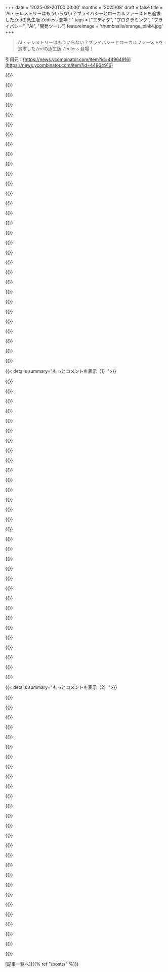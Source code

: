 +++
date = '2025-08-20T00:00:00'
months = '2025/08'
draft = false
title = 'AI・テレメトリーはもういらない？プライバシーとローカルファーストを追求したZedの派生版 Zedless 登場！'
tags = ["エディタ", "プログラミング", "プライバシー", "AI", "開発ツール"]
featureimage = 'thumbnails/orange_pink4.jpg'
+++

> AI・テレメトリーはもういらない？プライバシーとローカルファーストを追求したZedの派生版 Zedless 登場！

引用元：[https://news.ycombinator.com/item?id=44964916](https://news.ycombinator.com/item?id=44964916)




{{<matomeQuote body="ZedにAI・テレメトリー機能はいらないよ。Zedにお金払うのは全然OKだけど、AI機能はほとんど要らないんだ。正直、エディタでAI機能を使うこと自体少なくなったし、Copilotを何度も試したけど、まだ「そこまで」って感じ。AIはコードレビューとか、ドキュメント生成とか、開発パイプラインの別の場所で使うべきだね。<br>設定同期やメンテにはお金払うよ。でも、エディタがVCの求めるROIを出すとは思えないな。このままだと1年後にはEmacsに戻って、IntelliJを本格的なIDEとして使うかもね。" userName="pnathan" createdAt="2025/08/20 19:26:14" color="#45d325">}}




{{<matomeQuote body="やっとこの意見を見られて嬉しいな。みんなAIアシストエディタを褒めちぎる中、僕はずっとその hypeが理解できなくて取り残されてる気分だったんだ。いくつか試したけど、僕のワークフローが改善された試しがないよ。少なくとも僕のチームでは、実際にコードを書くことが問題やボトルネックになったことは一度もないんだ。むしろ、誰かに timelyにコードレビューしてもらうのが問題だから、AIコードレビューで少しでも負担を減らせないか考えてるところ。" userName="dilDDoS" createdAt="2025/08/20 19:37:49" color="#ff5733">}}




{{<matomeQuote body="君と僕ではCopilotやエージェントに関する経験がかなり違うみたいだね。だから質問があるんだけど、どうやってるの？<br>プロジェクトに新しいモジュールやクラスを生成する時、モジュールAをモジュールBに、または codebase Aをcodebase B全体に統合する時、誰かのGitHubプロジェクトを自分のマシンで動かす時、手動でCMakeやNPMをいじってるの？<br>アイデアやplan.md、論文を動くコードに変換する時や、flakesを直したり、テストコードの不一致を修正したり、カバレッジを上げたりする時もどうするの？<br>もしこれ全部手動でやってるなら、なんで？" userName="asadm" createdAt="2025/08/20 20:08:52" color="">}}




{{<matomeQuote body="僕にとって、AIを使ってアイデアや論文を動くコードに変換するのは、プログラミングで唯一楽しい部分である「問題解決」を機械にアウトソーシングすることなんだ。僕たちはもう問題解決を楽しんだりしないの？ワイルドな時代だね。" userName="frakt0x90" createdAt="2025/08/20 20:46:48" color="">}}




{{<matomeQuote body="ステロイド漬けのオウムに外注するとか、最悪のレシピだよ。そいつは間違いを犯すし、100pxのボーダー radius、50pxのパディング、虹色の hipsterシャドウがついた古臭いUIを生成するし、低品質な訓練データに偏ったコードを書くし。まさに大惨事の完璧なレシピだね。" userName="mirkodrummer" createdAt="2025/08/20 22:49:37" color="">}}




{{<matomeQuote body="前のユーモアは認めるよ。でも「大惨事」？それはあり得るけど、僕の懸念は別のところにあるんだ。<br>ほとんどのものは変化するから、進化する世界で一つの snapshotに固執するんじゃなくて、これらの発言を metricsとして再表現する方が良くないかな？<br>metricsが改善されたらどうなる？まだ反対意見がある？AIの能力が限りなく向上し続けたら、どんな反対意見が残る？成長は遅かったり不規則だったりするかもしれないけど、AIがほとんどの知識労働で人間を超えるシナリオはたくさんあるよ。<br>そもそも、AIシステムを「統計的オウム」だと思ってるの？この比喩は何の役に立つの？ pattern matchする時に自動的に繰り出すカードになってない？それとも、世界をより良く理解するための再利用可能なエンジンとして機能してる？<br>僕たちはこの道を何度も通ってきて、SPの比喩についてはHNでたくさんのコメントがある。(HNをこういうことにおすすめするわけじゃないけどね。ここでは、一部の tech関係者がどう解釈してるかを見に来るんだ、不完全で不適切な過信が多いけどね。) <br>要するに、賢いAIの研究者は「統計的オウム」の比喩に固執しないよ。それは catchyなフレーズだし、みんなの論文が注目されるのに役立ったけど、多くの人が考えているような意味じゃない。誤解されやすくて、現代のAIシステムのより興味深い側面を深く掘り下げるのを止める便利な semanticな停止標識になってるんだ。例えば：(1) Transformerは特定の言語を超越した言語の概念モデルを構築する。(2) それらは空間推論を備えた世界モデルも構築する。(3) 多くのモデルは低品質の訓練データにかなり resilientだ。などね。<br>これを具体的に言うと：普遍的な物理法則があるという前提のもとでは、人間も物理法則に従っているだけで、最初の近似では、僕たちの脳も単なる統計的 pattern matcherだよ。この定義では、人間も「統計的オウム」になる。この比喩が問題の核心を突いていないことを示すために、こんなに手間をかけてるんだ。より明確な質問がある：それには、様々な形式の intelligentな行動とその応用について、もっと具体的に掘り下げる必要がある。例えば—<br>特定の領域で自己学習が超人的な能力につながるのは、どんな状況下で？<br>シーケンシャルデータに使われる自己教師あり学習パラダイムにはどんな限界があるの？ (もしあればね) この方法で訓練されたTransformerが有効なプログラムを書けるなら、時間と空間とエネルギーに制限されるだけで、ほとんどどんなチューリングマシンでも作れるんだよ？これ以上何を望むの？(たくさんあるけど、これらのことを熟考した後の人々の反応に心から興味があるな。) " userName="xpe" createdAt="2025/08/20 23:45:37" color="#ff5733">}}




{{<matomeQuote body="僕にとって、AIの部分はZedの一番面白くないところだな。ほとんど使わないよ。僕にとってZedは、超高速で軽量なエディタで、プラグインやテーマなどをサポートする大きなコミュニティがある。まさにSublime Textの精神的な後継者って感じだね。しかも完全にGPLなFree Softwareだし。AIの機能は別に構わないよ。使った時は良かったけど、今は別のワークフローでそういうことはしてるから。でもAI以外の全部が？もう最高に素晴らしいよ。" userName="kstrauser" createdAt="2025/08/20 19:53:26" color="#ff5c5c">}}




{{<matomeQuote body="そいつがジュニアデベロッパーと同じくらい自分で学習して能力を高められない限り、その仕事はできないよ。僕たちのAPIもビジネスドメインも覚えないし、僕が直した数えきれない間違いからも学習しない。今僕たちが持ってるものは面白いし、時には助けになるけど、時には無駄になる。まだ知能があるとは言えないね。" userName="jeremyjh" createdAt="2025/08/21 02:39:31" color="">}}




{{<matomeQuote body="「完全にGPLのFree Software」だからって褒めるのはどうかな。<br>すべての貢献は彼らのCLA (Contributor License Agreement) で権利を譲渡させられるから、VCが口出ししてきた時にFOSS (Free and Open Source Software) という立場が都合が悪くなったら、簡単に切り捨てられる可能性があるよ。" userName="dns_snek" createdAt="2025/08/20 20:17:11" color="">}}




{{<matomeQuote body="僕はAIに懐疑的だったけど、ZedのエージェントAIサイドバーを試したらマジで感動したよ！テスト作成、難しい問題の解決、バグ探し、コードベースの改善にめちゃくちゃ役立つんだ。まるで超優秀なジュニアアシスタントがいるみたいで、生産性が爆上がりしたよ。" userName="stouset" createdAt="2025/08/20 20:33:38" color="#785bff">}}




{{<matomeQuote body="僕の経験だと、AIコードレビューは最悪だよ。すぐ変な方向に誘導したり、意見をコロコロ変えたりするし、人間を怠けさせる原因にもなるんだ。結局、人間が最終的にレビューするのが一番大事だよ。" userName="Aurornis" createdAt="2025/08/20 19:46:06" color="">}}




{{<matomeQuote body="AIがやるっていうモジュール作成とか統合、プロジェクト立ち上げ、アイデアのコード化、バグ修正って、全部既存のツールや手作業でできるじゃん。なんでAIが必要なの？コードの品質を重視してるから、僕は自分でやってるんだ。これに興味ないなら、なんでこの仕事してるの？" userName="craftkiller" createdAt="2025/08/20 20:32:46" color="#785bff">}}




{{<matomeQuote body="AIは新しい言語やフレームワークの学習には役立つけど、僕が普段やってるGoでの高並行・性能重視の分散システム開発だと、AIは全然使い物にならないんだ。間違いばっかりで、結局使うのをやめちゃったよ。" userName="skrtskrt" createdAt="2025/08/20 20:06:34" color="">}}




{{<matomeQuote body="なんでこの分野にいるかって？株主価値を提供するためだよ。個々のコードを書くことなんて、本当に必要な時以外は僕の仕事じゃないね。" userName="asadm" createdAt="2025/08/20 20:49:20" color="">}}




{{<matomeQuote body="「AIがジュニアデベロッパーみたいに学習・能力向上できない限り賢くない」っていうのは、知能と記憶を混同してるよ。継続的な学習って、記憶や状態によって可能になるものなんだから。" userName="xpe" createdAt="2025/08/21 17:01:11" color="">}}




{{<matomeQuote body="ZedではAI機能をオフにできるよ。https://zed.dev/blog/disable-ai-features" userName="mootoday" createdAt="2025/08/20 20:34:46" color="#ff5c5c">}}




{{<matomeQuote body="「AIがコード挙動を理解して網羅的なテストを書くのが得意」ってのは危険信号だよ。多くのテストはドメインが完全に既知の時に有効だけど、ビジネスルールはコロコロ変わるからね。価値のあるワークフローだけテストすべき。そうしないと、コードを一行変えるだけで大量のテストが壊れる羽目になるよ。" userName="skydhash" createdAt="2025/08/20 21:18:28" color="#ff33a1">}}




{{<matomeQuote body="みんな「知能」の定義を、機械が今できることのちょっと先にずらしがちだよね。人間が知的にトップでいたいからだろうけど、機械知能には私たちを超える物理的制約がないって現実を認めようよ。経済的インセンティブ、脳の進化の証拠、シリコン知能の可能性を考えたら、目標をずらしてる場合じゃない。現実を直視し、それを受け入れるべきだよ。" userName="xpe" createdAt="2025/08/21 16:47:02" color="#38d3d3">}}




{{<matomeQuote body="著作権譲渡を求めるプロジェクトには貢献したくないな。将来的にクローズドソースにされる可能性もあるし、VCが儲けるためにただ働きさせられるのはゴメンだね。<br>コピーレフトの下で貢献するべきだよ。" userName="therealpygon" createdAt="2025/08/20 21:08:35" color="#ff33a1">}}




{{<matomeQuote body="でもさ、GNUだってFSFに著作権譲渡を求めてるじゃん。Emacsが良い例だよ。ソースをクローズドにする以外のまっとうな理由もあるんだからね。" userName="setopt" createdAt="2025/08/21 05:43:24" color="#45d325">}}




{{<matomeQuote body="混乱なんてないってば。これは単なる言葉の問題だけど、君が言い出したことだよね。<br>ウェブリスター辞書の”intelligence”の一番最初の定義は「1.a. 新しい状況や困難な状況を学び、理解し、対処する能力：理性。また：理性の巧みな使用」だよ。<br>https://www.merriam-webster.com/dictionary/intelligence" userName="jeremyjh" createdAt="2025/08/21 19:26:39" color="">}}




{{<matomeQuote body="オプトアウトって、オプトインと逆で、ダメな機能だよね。" userName="inetknght" createdAt="2025/08/20 21:13:55" color="">}}




{{<matomeQuote body="同感だね。LLMって根本的にはテキスト生成器であって、検証器じゃないんだ。<br>推論能力なんてないし、かなりの手綱を引いてガードレールを設けないと、まともに動かせないよ。<br>LLM企業が将来的に製品に組み込むかもしれないけど、今はまだだよ。" userName="aozgaa" createdAt="2025/08/20 19:57:34" color="#38d3d3">}}




{{<matomeQuote body="僕は学部生なんだけど、論文を実装するときってそこから何か学ぶためにやるんだよね。<br>AIがまだ僕をサボらせてくれないくらいには効果的じゃないことに、正直ラッキーだと思ってるよ、笑。" userName="mackeye" createdAt="2025/08/20 20:48:08" color="">}}




{{<matomeQuote body="なんでSublime Textを使わないんだ？" userName="tkz1312" createdAt="2025/08/20 20:42:10" color="">}}




{{<matomeQuote body="良い本もそうだよ。しかもずっと安いしね。検索は早いかもしれないけど、機能の良い要約は、一章を読む30分を費やす価値があるんだ。<br>それは専門家の頭脳を直接借りるようなものだよ。" userName="skydhash" createdAt="2025/08/20 20:22:17" color="">}}




{{<matomeQuote body="あー、これはLLMよりずっと前からあった文化の溝だね。<br>ソフトウェアエンジニアリングが儲かるようになってから、コンピューターへの情熱じゃなくて、高給で快適な仕事だからって理由で入ってくる奴が増えたんだ。<br>昔は情熱的な人だけがプログラマーになったのに、お前らがそれを台無しにしたんだよ。" userName="craftkiller" createdAt="2025/08/20 21:09:13" color="#ff33a1">}}




{{<matomeQuote body="FSFだって通常、GPLコードの著作権譲渡を要求するんだよ。でも、FSFがEmacsを再ライセンスするなんて誰も思ってないけどね。" userName="carey" createdAt="2025/08/20 21:02:18" color="#785bff">}}




{{<matomeQuote body="いつもAIの話で「コード書くのがボトルネックじゃない」って聞くけど、それってLLMが理解できない超高度な分野しかやらない、ごく一部のエンジニア向けの話みたいだよね。<br>AIはシニアエンジニアにはなれないけど、面倒な雑務は減らせるし、不慣れな技術ややる気が出ない時のきっかけになる。自分のワークフローでAIの良い使い方を見つけて試してみなよ。" userName="TheCapeGreek" createdAt="2025/08/21 05:35:48" color="#ff33a1">}}




{{<matomeQuote body="人生の目的を「株主価値を提供すること」だって定義する人間は、社会の失敗だよ。なんて悲しいんだ。" userName="barnabee" createdAt="2025/08/20 22:35:07" color="">}}




{{< details summary="もっとコメントを表示（1）">}}

{{<matomeQuote body="フォーク、特にハードフォークにはいつも複雑な気持ちになるな。Zedは最近、AI機能やテレメトリーを無効にできるようになったから、このフォークの必要性を感じないよ。挙げられた機能リストを見ても、Zed本体にマージできる内容だと思うし、そうなれば良いな。昔のRedisのフォークでエコシステムがかなり分断されたのを覚えてるよ。" userName="jemiluv8" createdAt="2025/08/20 21:52:26" color="#ff5733">}}




{{<matomeQuote body="Zedの開発者がZedアカウントやサインイン機能を無効にさせないっていう「悪質」なことをしてなかったら、このフォークの必要性も感じないんだけどね。「エコシステムが分断される」ことを恐れる必要はないと思う。むしろ、ツールの多様性や、ロックインや集団思考からの解放を受け入れるべきだよ。" userName="barnabee" createdAt="2025/08/20 22:42:22" color="#ff5733">}}




{{<matomeQuote body="彼らが無料で提供してるものに対して、ログインを無効化できないくらいで「悪質」って言うのは違うと思うな。彼らだってここでビジネスを成長させる必要があるんだから。" userName="jemiluv8" createdAt="2025/08/21 01:25:11" color="#785bff">}}




{{<matomeQuote body="彼らは投資家のためにお金を作る必要があるんだよ。でも、一度「enshittification（クソ化）」の道に進んでしまうと、永遠にその運命に支配されることになるんだ。" userName="jeremyjh" createdAt="2025/08/21 02:48:08" color="#ff5c5c">}}




{{<matomeQuote body="Zedにはアカウントやサインインプロセスの一部になっている機能があるから、あの高速でスムーズなエディターのログインを「ただコメントアウトする」だけでは難しいかもね。強制されない限りは、ログイン機能があっても俺は気にしないよ。実際、強制されてないし。" userName="giancarlostoro" createdAt="2025/08/20 22:54:49" color="#ff5c5c">}}




{{<matomeQuote body="俺も同じ意見だよ。GitHub issueで、これが自分にとってどれだけ重要か伝えようとしたんだけど、何の返事もないってことは、向こうは「気にしない」ってことなんだろうな。" userName="canadaduane" createdAt="2025/08/20 23:48:44" color="">}}




{{<matomeQuote body="オプトインでもテレメトリーは不快だよ。ソフトウェアがいつでも、例えば俺の下着のサイズとか朝食とか、何でも報告できるって意識しちゃうんだ。たった一つのチェックボックスで抑えられてるだけってね。他の機能もオプトアウト方式だと、何度も「いや、いらない」って言わなきゃいけなくて面倒。バランスも大事だけど、俺は基本ミニマリズムがいいな。" userName="max-privatevoid" createdAt="2025/08/20 22:47:30" color="#ff5c5c">}}




{{<matomeQuote body="君みたいな意見を持つ人たちが、自分の立場を弁護しなきゃいけないってのが不快だよ。君の考えは常識だと思うんだけどな。" userName="m463" createdAt="2025/08/20 23:54:40" color="">}}




{{<matomeQuote body="興味の衝突は避けられないし、開発者にはプライバシー設定の決定権があるべきだろ。でも、ユーザーにオプトアウトの選択肢があるなら、そんなに騒ぐ必要はないんじゃないか？Zedは開発に多大なリソースを費やしてるんだから、投資回収に協力してやれよ。" userName="jemiluv8" createdAt="2025/08/21 01:27:53" color="#ff33a1">}}




{{<matomeQuote body="Zedは、サインインとかLLM機能なしのエディタにはお金を払わせてくれないんじゃないの？" userName="gnud" createdAt="2025/08/21 09:41:40" color="">}}




{{<matomeQuote body="自動クラッシュレポートは、安定したソフトウェアが欲しいならめちゃくちゃ便利だぜ。" userName="fastball" createdAt="2025/08/21 03:16:11" color="">}}




{{<matomeQuote body="Zedのエディタ技術には惹かれるけど、デフォルトのAI機能が多すぎてゲンナリしてる。テキスト設定ファイルでのオプトアウトは不十分だし、本当に全部オフにできたかどうかなんて分からないんだから。" userName="hsn915" createdAt="2025/08/21 02:13:20" color="#45d325">}}




{{<matomeQuote body="Sublimeで十分なのに、Zedのどこにそんなに興味があるの？" userName="fastball" createdAt="2025/08/21 03:15:20" color="">}}




{{<matomeQuote body="新しいエディタを試すのは面白いし、最近Sublimeに不満があったんだ。<br>Zedのメリットは、AIコーデ生成、よりIDEっぽい機能、Rustでの拡張、オープンソースってとこかな。<br>デメリットは、使えない言語があるのと、4200万ドルのVC資金が入ってるビジネスモデルは気になるね。" userName="biztos" createdAt="2025/08/21 04:52:19" color="#ff5c5c">}}




{{<matomeQuote body="だからオープンソース化すべきじゃないんだよ。ビジネスのために頑張ったのに、誰もハッピーになれない。結局ハードフォークされるなんて、マジでひどい話だぜ。" userName="echelon" createdAt="2025/08/21 02:18:59" color="#785bff">}}




{{<matomeQuote body="全く同感だよ。Sublimeはオープンソースじゃないのに熱心な有料ユーザーがいる。開発者が喜ぶからと”オープンソース”にしておいて、4200万ドルのVC資金で”オープンソースじゃない”道を進むのは矛盾してると思うね。" userName="_benj" createdAt="2025/08/21 07:44:44" color="#ff5733">}}




{{<matomeQuote body="ビジネス的には理にかなってると思うよ。オープンソースで開発者コミュニティに浸透させ、後に有料版と差をつけていくのが一般的な戦略だ。最終的にはオープンソース版は忘れ去られ、廃止される運命だろうね。" userName="aurareturn" createdAt="2025/08/21 11:13:49" color="#ff33a1">}}




{{<matomeQuote body="オープンソースはビジネスには向かないね。まさにそれ。俺は製品をソースアベイラブルにするけど、オープンソースにはしないよ。製品制作で生まれるライブラリとかフレームワークはオープンソースにするけど、製品本体は別だ。" userName="hsn915" createdAt="2025/08/21 10:02:49" color="#45d325">}}




{{<matomeQuote body="起動時にソフトが勝手にデータアップしないのは安心できるね。Opensnitchも使って、念には念を入れてる感じ。" userName="mixmastamyk" createdAt="2025/08/20 22:16:09" color="">}}




{{<matomeQuote body="Zedって元々オープンソースじゃん。もしZedがデフォルトで全部オプトインにしたら、このZedlessって意味なくなるんじゃない？" userName="giancarlostoro" createdAt="2025/08/20 22:52:29" color="">}}




{{<matomeQuote body="このZedlessは、Zedにとってユーザーに価値がないものを自動で取り除くフィルターとして使えるんじゃないかな。" userName="mcosta" createdAt="2025/08/21 09:37:04" color="">}}




{{<matomeQuote body="投稿、ちょっと早すぎない？フォークの理由も説明ないし。「No rugpulls」って、Zedでなんかあったの？毎週のOSS論争なんて、みんな知ってるわけじゃないよ。" userName="RestartKernel" createdAt="2025/08/20 19:11:48" color="">}}




{{<matomeQuote body="多分、これに反応してるか、さらに煽ってるのかもね: https://github.com/zed-industries/zed/discussions/36604" userName="decentrality" createdAt="2025/08/20 19:16:30" color="#45d325">}}




{{<matomeQuote body="あれは「ラグプル」じゃないよ。ただ、ちょっと神経質な若い子たちが文句言ってるだけだって。" userName="FergusArgyll" createdAt="2025/08/20 19:33:22" color="">}}




{{<matomeQuote body="ガザ紛争で子供が殺されてるからって、その件で物議を醸す意見を持つ企業の支援を受けたテキストエディターをボイコットするのは行き過ぎだよ。完璧な世界なら子供は殺されないけど、そんなに複雑な関係性の世界で、ジェノサイドとかひどいことと無関係なものなんてないんじゃない？" userName="GuB-42" createdAt="2025/08/20 20:56:36" color="#ff5733">}}




{{<matomeQuote body="コントリビューター契約（CA）って、将来的にライセンスを変更できるように（彼らが全著作権を持つからね）、「ライセンスのラグプル」のためにあるんだよ。だから、CAがあるってことはラグプルを企んでるってことで、今回の「no rugpulls」って話につながるわけ。" userName="eikenberry" createdAt="2025/08/20 19:26:12" color="#45d325">}}




{{<matomeQuote body="こういう会社からお金を受け取らなければよかったのに。この資金を受け入れたのは、道徳的にかなりヤバい判断ミスだよ。" userName="runarberg" createdAt="2025/08/20 21:09:59" color="">}}




{{<matomeQuote body="Microsoftはイスラエル軍と関係があるから、GitHubを使うのは間接的にイスラエルを支持することになるんだ。これは、意見が合わない社員を雇う会社から資金を受け取るよりも全然ダメだよ。<br>みんなGitHubを使うのを恥じるべきだね。" userName="samdoesnothing" createdAt="2025/08/20 21:53:44" color="">}}




{{<matomeQuote body="「意見が合わない」なんて軽すぎるよ！Maguire氏はイスラム嫌悪で非難され、彼の解雇が求められてるんだ。<br>Sequoiaはこの件で彼と距離を置くべきだったのに、そうしなかった。<br>GitHubを使う開発者と違って、Zedのチームはパートナーをよく知るべきだったんだ。簡単に彼らと組まない選択肢もあったはずだよ。<br>彼がどんな発言をしてるかのまとめはこちら: https://genocide.vc/meet-shaun-maguire/" userName="runarberg" createdAt="2025/08/20 22:11:07" color="#45d325">}}




{{<matomeQuote body="俺の道徳観だと、どんなにひどい言葉でも、実際の暴力より悪いってことは絶対にないんだ。<br>多くの人もそう思ってるはずだし、君もそうじゃないかな？<br>Maguire氏の意見とか、周りがどう言ってるかを強調しても、議論は変わらないよ。<br>不正なく手に入れたお金なら、もらったって問題ないし、Microsoftのお金の方が暴力との関係が深いだろ。" userName="zahlman" createdAt="2025/08/20 22:50:58" color="">}}

{{</details>}}




{{< details summary="もっとコメントを表示（2）">}}

{{<matomeQuote body="ちょっと、これ大量虐殺や人種差別的なヘイトスピーチの話だよ。彼はそれを自分のオンラインでのペルソナにしてるんだ。<br>こういう発言は、犠牲者を人間扱いせず、残虐行為を正当化するために不可欠なんだよ。<br>人の道徳的な判断はそんなに単純じゃない。Zedチームの行動は明らかに道徳的な間違いだったんだ。" userName="runarberg" createdAt="2025/08/20 23:07:33" color="#785bff">}}




{{<matomeQuote body="大量虐殺ってどこで言ってるの？<br>君が貼ったサイト、Shaunのツイートを勝手に解釈してるだけじゃない？<br>例えば「パレスチナ人を悪魔化した」ってツイートは、パレスチナ人のことなんて一言も言ってなくて、ハマスについて2回も触れてるんだよ。<br>特定のテロリストグループを批判してるって、どうしたら全民族を批判してることになるの？" userName="dlubarov" createdAt="2025/08/21 03:32:10" color="#785bff">}}




{{<matomeQuote body="genocide.vcの投稿はもう2年前で、Shaun Maguireの発言はそれからどんどんひどくなってるんだ。<br>NYTまで彼の発言を取り上げたのは、特定のアメリカ人政治家を標的にしたイスラム嫌悪がエスカレートしたからだよ。<br>彼のTwitterを自分で見てみてよ。例えば5月のツイートとか、Pallywood陰謀論や大量虐殺の否定・正当化、イスラム嫌悪のツイートがたくさん見つかるはずだから。" userName="runarberg" createdAt="2025/08/21 14:16:32" color="#ff5c5c">}}




{{<matomeQuote body="NYTの記事を読んだけど、大量虐殺的な人物なんて全然出てこなかったよ。<br>「大量虐殺否定／正当化」って言うけど、彼は現状に対するこの言葉の適切さについて、君と意見が違うってだけだろ。<br>それは別に少数派の意見じゃないよ。" userName="zahlman" createdAt="2025/08/21 17:12:59" color="">}}




{{<matomeQuote body="それは過激で憎悪に満ちた見解だよ。専門用語の解釈と、実際に残虐行為を否定したり正当化したりするのとは違うんだ。<br>多くの人は「大量虐殺」って言葉をそういう意味では使わないけど、Shaun Maguireは後者なんだ。<br>彼がPallywood陰謀論を拡散するのは、憎悪に満ちた大量虐殺的なレトリックに加担してることになる。<br>これはヘイトスピーチで、多くの国で違法なんだよ。" userName="runarberg" createdAt="2025/08/21 18:25:37" color="#45d325">}}




{{<matomeQuote body="「嫌いな意見の奴と組んでる」なんてハラスメントじゃないし、この件を言い出した奴も誠実だとは思えないね。<br>世の中には価値観が合わない人なんて山ほどいるけど、大人ならちゃんと一緒に仕事するもんだろ。<br>VC企業がZedに反イスラムプロパガンダを押し付けたり、コミュニティをいじめたりしない限り、CoC違反なんて言われる筋合いはないよ。" userName="bigstrat2003" createdAt="2025/08/20 19:53:31" color="">}}




{{<matomeQuote body="Gazaのジェノサイドをジェノサイドと呼ばない人がいるけど、それは言葉の使い方の違いで、虐殺を否定したり正当化したりするのとは違うって指摘だね。Shaun Maguireは後者だって言ってるけど、引用からはそうは読めないって反論もあるよ。<br>彼がPallywood陰謀論を公に広めるのはヘイトスピーチで、それは多くの国で違法だって主張に対し、政治的対立グループがプロパガンダをしていると主張するのと、死を呼びかけるのは違うって意見だ。ヘイトスピーチが多くの国で違法なのは事実だけど、Maguireが住む国では当てはまらないって指摘もあるね。" userName="zahlman" createdAt="2025/08/21 18:50:01" color="#45d325">}}




{{<matomeQuote body="「未熟」とか「過敏」って意見には同意できないな。この問題は基本的にこう言ってるのさ。<br>「ねぇ、あなたは公に他人を傷つけることを主張する人とビジネスをしてるみたいだけど、その理由と関与の度合いを説明してもらえないかな？」<br>これを「嫌いな見解を持つ人とビジネスをしている」って軽視するのは、ちょっと違うと思うよ。" userName="MeetingsBrowser" createdAt="2025/08/20 20:52:47" color="">}}




{{<matomeQuote body="ヘイトスピーチの深刻さを理解してないんじゃないかな。陰謀論を広めること含め、ヘイトスピーチはグループへの暴力に不可欠な一部だよ。進行中のジェノサイドでは、このスピーチこそがジェノサイド的で、その一部なんだ。<br>Pallywood陰謀論はまさにその種のジェノサイド的なヘイトスピーチ。これは完全に論破されているのに、Shaun Maguireみたいな人種差別主義者の間でしつこく残って、パレスチナ人への暴力の正当化や否定に使われている。<br>もし納得しないなら、パレスチナ人をユダヤ人に、Pallywoodを文化マルクス主義に置き換えて考えてみてよ。Shaun Maguireの発言がどう見えるか、分かるはずだよ。" userName="runarberg" createdAt="2025/08/21 20:13:59" color="#785bff">}}




{{<matomeQuote body="僕にはスタートアップなんてないけど、3200万ドル（$32M）を受け取らないってのは、ものすごく大変なことだと思うよ。このY Combinatorのフォーラムなら、みんなよく知ってることだろうけど、人生においてお金を稼ぐのは難しいし、簡単に大金が手に入るって話は、大抵詐欺か、とんでもない例外だからね。" userName="GuB-42" createdAt="2025/08/20 23:27:08" color="">}}




{{<matomeQuote body="いや、君はヘイトスピーチの深刻さについて間違ってるよ。陰謀論を広めることが暴力に不可欠な一部だという考えには強く反対する。<br>文化マルクス主義はユダヤ人の話じゃない。Pallywood陰謀論も客観的に反証できるような統一された主張に見えないしね。<br>ヘイトスピーチを違法とする法律は米国には存在しないんだ。アメリカの法律は「ヘイトスピーチ」を定義してないし、 outlawしてもいない。 Brandenburg v. Ohioを見てよ。<br>https://en.wikipedia.org/wiki/Hate_speech_in_the_United_Stat...<br>カナダの法律でも「憎悪」を定義しようとしてないんだ。<br>https://en.wikipedia.org/wiki/Hate_speech_laws_in_Canada" userName="zahlman" createdAt="2025/08/21 22:13:22" color="#ff33a1">}}




{{<matomeQuote body="うん。FSF（Free Software Foundation）は、コントリビューターじゃなくて、彼らが最善と見なす新しいライセンスにコードを再ライセンスするために、アサインメントを要求するんだ。<br>CLA（Contributor License Agreement）は常に警告と捉えるべきだね。" userName="ilc" createdAt="2025/08/20 19:44:44" color="#ff5733">}}




{{<matomeQuote body="いや、文化マルクス主義は反ユダヤ主義の陰謀論だよ。アンネシュ・ブレイビクやシャーロッツビル暴動を見てごらん。テロ攻撃のきっかけにもなったんだ。「貪欲な銀行家」とは根本的に違う。<br>Pallywoodも同じ。IDFによる残虐行為が演出されたって陰謀論で、証拠はゼロ。これを信じる人は人種差別的な考えでそうしてるだけだ。<br>Shaun Maguireも2023年に5回Pallywoodという言葉を直接使ってるし、間接的にもたくさん使ってる。これも文化マルクス主義と同じヘイトスピーチだよ。<br>シャーロッツビルの白人至上主義者が「Jews will not replace us!」と叫んだ時、それはホワイト・リプレイスメント陰謀論（と文化マルクス主義）を引用したヘイトスピーチで、結果的にヘザー・ヘイヤーの殺害に繋がったんだ。<br>Zedチームがアンネシュ・ブレイビクやシャーロッツビル暴動の支持者と関連のある投資家からVC資金を受け入れたか、真剣に疑うね。" userName="runarberg" createdAt="2025/08/21 23:58:54" color="#38d3d3">}}




{{<matomeQuote body="CLA（Contributor License Agreement）は重要な法的保護だね。公開プロジェクトで、見知らぬ人からのプルリクエストをCLAなしで受け入れるなんて絶対しないよ。コントリビューターがプロジェクトのライセンス条件に同意したことの最も簡単な証明だし、もし提供されたコードが盗用だった場合の免責にもなるからね。<br>たった数分で2つも低評価をもらったけど、反論がないから理由が全然分からないな。僕が言ってることは当たり前のことだと思うんだけど。" userName="zahlman" createdAt="2025/08/20 22:38:58" color="#ff33a1">}}




{{<matomeQuote body="Zedの具体的なケースについては話せないけど、数年前、僕は寛容なライセンスを使ってるプロジェクトにいたんだ。それをさらに寛容な、実質的にパブリックドメインに近いライセンスに変えたかったんだけど、最終決定権を持つ人が「CLA（Contributor License Agreement）がないからダメだ」って言ったんだ。だから、CLAってのは良い方向にも悪い方向にも働くってことさ。" userName="latexr" createdAt="2025/08/20 21:07:41" color="">}}




{{<matomeQuote body="僕は弁護士じゃないけど、FSF（Free Software Foundation）がCLA（Contributor License Agreement）を求める公式な理由は結構合理的だと思うよ。詳しくはこちらを見てね: https://www.gnu.org/licenses/why-assign.en.html<br>要するに、GPL（GNU General Public License）違反があった場合、FSFは著作権者の代理として訴訟を起こせるんだ。<br>個人的にはGPLみたいな「ウイルスライセンス」でリリースすることはしないけど、彼らのCLAに悪意があるとは思わないよ。" userName="craftkiller" createdAt="2025/08/20 20:40:14" color="#785bff">}}




{{<matomeQuote body="Zedlessの登場でZed開発者は怒ってるけど、その怒りは当然だよ。どこからお金をもらうかで評判は決まるんだからね。" userName="runarberg" createdAt="2025/08/20 23:42:03" color="">}}




{{<matomeQuote body="「Cultural Marxism」は反ユダヤ主義の陰謀論じゃないって言ってる人がいるけど、それは違うね。私が見た限りではユダヤ教に全く触れずにそれを信じる人もいるよ。Wikipediaは公平じゃないし。「Greedy bankers」が陰謀論じゃないのは知ってるけど、よく隠語として使われるよね。テロリストが「Cultural Marxism」を大義名分にするなんて初めて聞いたし、右翼の反ユダヤ主義の広がりについても意見が違うね。資金提供の問題に関して、AがBからお金をもらい、BがCと取引があり、Cが問題発言をしたとしても、Aは何も悪くないよ。CがDの行動を奨励したからDが行動したと証明できない限りね。" userName="zahlman" createdAt="2025/08/22 02:32:42" color="">}}




{{<matomeQuote body="「Zedのコントリビューターが怒ってる」って言ってるけど、何か例はある？私は資金のことについて怒ってるコントリビューターを見つけられないんだけど。" userName="its-summertime" createdAt="2025/08/20 23:58:06" color="#ff33a1">}}




{{<matomeQuote body="CAは「これはホビーじゃなくてビジネスだよ。ビジネス上の決定権を持ちたいんだ」って意味だね。「rug-pull」って言葉は誤解を招くから好きじゃないな。今あるZedのオープンソース版は、たとえ将来的にクローズドソースになってもずっと使えるから安心して。" userName="hsn915" createdAt="2025/08/21 02:16:07" color="#ff5733">}}




{{<matomeQuote body="これがどうなるか楽しみだね。Node.jsのフォーク、IO.jsがNodeの開発方法を変えたのを思い出すよ。TelemetryやAIがあちこちで使われることに一番敏感なのは開発者たちだろうしね…。" userName="_benj" createdAt="2025/08/20 19:11:12" color="#ff33a1">}}




{{<matomeQuote body="関連スレッドはこちらだよ。<br>Zed for Windows: What’s Taking So Long? - https://news.ycombinator.com/item?id=44964366<br>Sequoia backs Zed - https://news.ycombinator.com/item?id=44961172" userName="dang" createdAt="2025/08/20 20:34:25" color="#ff5c5c">}}




{{<matomeQuote body="Zedに本当に欲しいのはマルチウィンドウサポートなんだ。今はエージェントパネルとかを別のモニターに出せないからね。Local-firstは良いんだけど、AIツールを使ってるから当面はZedlessを使わないかな。Telemetryなし、CAなしという考え方は好きだよ。応援してる。AIにうんざりしたらZedlessに切り替えるかもしれないね。" userName="dkersten" createdAt="2025/08/20 20:58:55" color="#785bff">}}




{{<matomeQuote body="うん、私も全く同じだよ。話題になってたから試したけど、パネルをポップアウトできない（もしくはCursorが1年以上前から持ってるような基本的な設定変更もできない）のを見て、すぐに閉じてアンインストールしたんだ。" userName="bn-l" createdAt="2025/08/21 00:25:07" color="">}}




{{<matomeQuote body="作者からのコメントだよ。フォークの話が出たから、自分のZedのフォーク「Zedless」を宣伝させてね：https://github.com/zedless-editor/zed<br>Telemetry、自動更新、プロプライエタリなクラウド専用AI連携、Node.jsへの依存、言語サーバーの自動ダウンロード、アップセル、サインインボタンなど、望ましくないと思う機能を徐々に削除してるよ。クラウド専用機能の一部は、llama.cppやvLLMでZetaの編集予測を実行するなど、自己ホスト可能にすることも目指してるんだ。今はメインエディターとして十分使えるけど、コードの変更が多くてアップデートが遅れがちだね。そこで、Tree-sitterを使ってASTレベルの編集を自動適用するツールを実験中で、これがカスタマイズ可能な「unshittified」Zedのバージョンを構築するツールになるかもしれないね。" userName="201984" createdAt="2025/08/20 19:23:21" color="#38d3d3">}}




{{<matomeQuote body="Node.jsに依存してるって言うけど、いつからNodeが嫌われるようになったの？何か問題でもあるの？" userName="haneefmubarak" createdAt="2025/08/20 19:48:07" color="">}}

{{</details>}}



[記事一覧へ]({{% ref "/posts/" %}})
